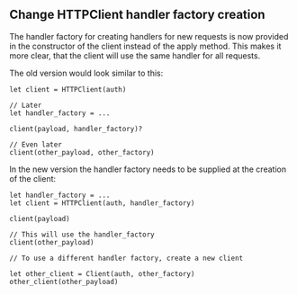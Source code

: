 ## Change HTTPClient handler factory creation

The handler factory for creating handlers for new requests is now provided in the constructor of the client instead of the apply method. This makes it more clear, that the client will use the same handler for all requests.

The old version would look similar to this:

```pony
let client = HTTPClient(auth)

// Later
let handler_factory = ...

client(payload, handler_factory)?

// Even later
client(other_payload, other_factory)
```

In the new version the handler factory needs to be supplied at the creation of the client:

```pony
let handler_factory = ...
let client = HTTPClient(auth, handler_factory)

client(payload)

// This will use the handler_factory
client(other_payload)

// To use a different handler factory, create a new client

let other_client = Client(auth, other_factory)
other_client(other_payload)
```

